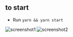 ## to start

- Run `yarn && yarn start`

![screenshot1]('./../public/images/Screenshot%202022-03-09%20at%201.50.07%20PM.png')
![screenshot2]('./../public/images/Screenshot%202022-03-09%20at%201.50.18%20PM.png')
